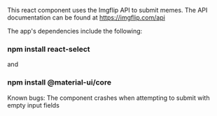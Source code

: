 This react component uses the Imgflip API to submit memes. The API documentation can be found at https://imgflip.com/api

The app's dependencies include the following:

### npm install react-select
and
### npm install @material-ui/core

Known bugs:
The component crashes when attempting to submit with empty input fields
